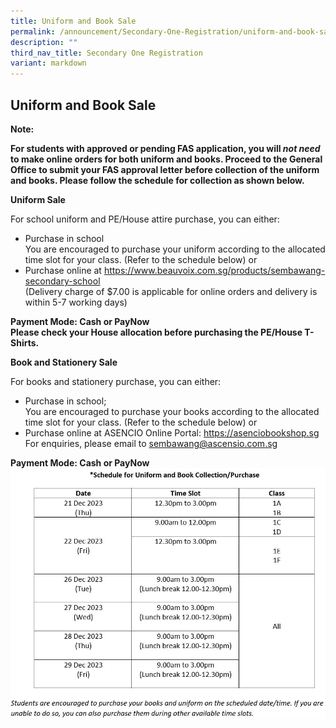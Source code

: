 ```yaml
---
title: Uniform and Book Sale
permalink: /announcement/Secondary-One-Registration/uniform-and-book-sale/
description: ""
third_nav_title: Secondary One Registration
variant: markdown
---
```

## Uniform and Book Sale


**Note:**

**For students with approved or pending FAS application, you will *not need* to make online orders for both uniform and books. Proceed to the General Office to submit your FAS approval letter before collection of the uniform and books. Please follow the schedule for collection as shown below.**

**Uniform Sale**

For school uniform and PE/House attire purchase, you can either:

* Purchase in school<br>
You are encouraged to purchase your uniform according to the allocated time slot for your class. (Refer to the schedule below)
or
* Purchase online at https://www.beauvoix.com.sg/products/sembawang-secondary-school
<br> (Delivery charge of $7.00 is applicable for online orders and delivery is within 5-7 working days)

**Payment Mode: Cash or PayNow
<br>Please check your House allocation before purchasing the PE/House T-Shirts.**



**Book and Stationery Sale**

For books and stationery purchase, you can either:

* Purchase in school; 
<br>You are encouraged to purchase your books according to the allocated time slot for your class. (Refer to the schedule below)
or
* Purchase online at ASENCIO Online Portal: https://asenciobookshop.sg
<br>For enquiries, please email to sembawang@ascensio.com.sg

**Payment Mode: Cash or PayNow**
![](/images/img_3_24.JPG)